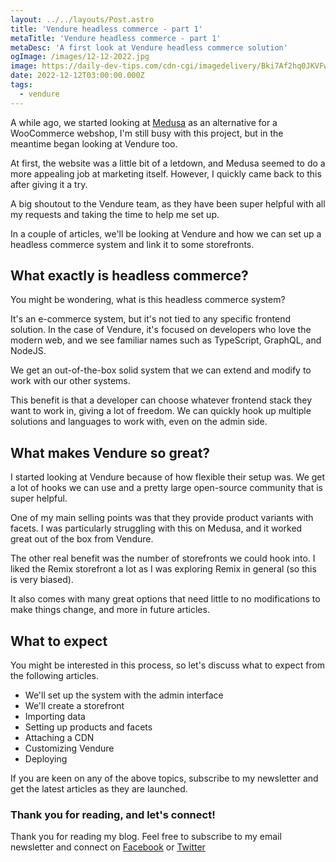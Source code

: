 ```yaml
---
layout: ../../layouts/Post.astro
title: 'Vendure headless commerce - part 1'
metaTitle: 'Vendure headless commerce - part 1'
metaDesc: 'A first look at Vendure headless commerce solution'
ogImage: /images/12-12-2022.jpg
image: https://daily-dev-tips.com/cdn-cgi/imagedelivery/Bki7Af2hq0JKVFw1XYYMQg/e08ecade-03ae-4121-fbbb-eb287e25f900
date: 2022-12-12T03:00:00.000Z
tags:
  - vendure
---
```


A while ago, we started looking at [Medusa](https://daily-dev-tips.com/posts/trying-out-a-medusa-webshop/) as an alternative for a WooCommerce webshop, I'm still busy with this project, but in the meantime began looking at Vendure too.

At first, the website was a little bit of a letdown, and Medusa seemed to do a more appealing job at marketing itself.
However, I quickly came back to this after giving it a try.

A big shoutout to the Vendure team, as they have been super helpful with all my requests and taking the time to help me set up.

In a couple of articles, we'll be looking at Vendure and how we can set up a headless commerce system and link it to some storefronts.

## What exactly is headless commerce?

You might be wondering, what is this headless commerce system?

It's an e-commerce system, but it's not tied to any specific frontend solution.
In the case of Vendure, it's focused on developers who love the modern web, and we see familiar names such as TypeScript, GraphQL, and NodeJS.

We get an out-of-the-box solid system that we can extend and modify to work with our other systems.

This benefit is that a developer can choose whatever frontend stack they want to work in, giving a lot of freedom.
We can quickly hook up multiple solutions and languages to work with, even on the admin side.

## What makes Vendure so great?

I started looking at Vendure because of how flexible their setup was. We get a lot of hooks we can use and a pretty large open-source community that is super helpful.

One of my main selling points was that they provide product variants with facets.
I was particularly struggling with this on Medusa, and it worked great out of the box from Vendure.

The other real benefit was the number of storefronts we could hook into. I liked the Remix storefront a lot as I was exploring Remix in general (so this is very biased).

It also comes with many great options that need little to no modifications to make things change, and more in future articles.

## What to expect

You might be interested in this process, so let's discuss what to expect from the following articles.

- We'll set up the system with the admin interface
- We'll create a storefront
- Importing data
- Setting up products and facets
- Attaching a CDN
- Customizing Vendure
- Deploying

If you are keen on any of the above topics, subscribe to my newsletter and get the latest articles as they are launched.

### Thank you for reading, and let's connect!

Thank you for reading my blog. Feel free to subscribe to my email newsletter and connect on [Facebook](https://www.facebook.com/DailyDevTipsBlog) or [Twitter](https://twitter.com/DailyDevTips1)

